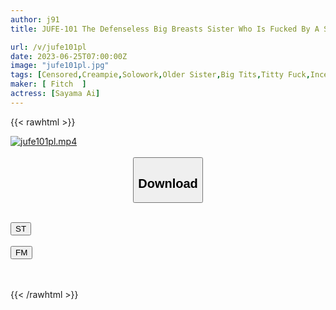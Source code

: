 ```yaml
---
author: j91
title: JUFE-101 The Defenseless Big Breasts Sister Who Is Fucked By A Super-unequaled Younger Brother Intends To Seduce The Virgin Brother ... Reversed! Sayama Love

url: /v/jufe101pl
date: 2023-06-25T07:00:00Z
image: "jufe101pl.jpg"
tags: [Censored,Creampie,Solowork,Older Sister,Big Tits,Titty Fuck,Incest	 ]
maker: [ Fitch  ]
actress: [Sayama Ai]
---
```



{{< rawhtml >}}

<div class="video" data-videoid="zPA0JzmbWQUYd93">
    <a href="javascript:;">
        <img src="/v/jufe101pl/jufe101pl.jpg" width="WIDTH" height="HEIGHT" alt="jufe101pl.mp4" loading="lazy">
    </a>
</div>

<script type="text/javascript" src="https://j91.asia/asset/on-demand-st.js"></script>

<br>
  <link rel="stylesheet" href="https://j91.asia/asset/bs5.css">
  
  <center>
  <button class="btn btn-primary" type="button" data-bs-toggle="collapse" data-bs-target=".multi-collapse" aria-expanded="false" aria-controls="multiCollapseExample1 multiCollapseExample2"><h2>Download</h2></button></center>
</p>
<div class="row">
  <div class="col">
    <div class="collapse multi-collapse" id="multiCollapseExample1">
      <div class="card card-body">
	      	      <br>
<div class="buttons">  
<a href="https://streamtape.to/v/zPA0JzmbWQUYd93" target="_blank"><button class="btn-hover color-3"><i class="fa fa-download"></i> ST</button></a></div>
    </div>
  </div>
</div>
  <div class="col">
    <div class="collapse multi-collapse" id="multiCollapseExample2">
      <div class="card card-body">
	      <br>
<div class="buttons">
    <a href="https://filemoon.sx/d/hx18615nuz5c" target="_blank"><button class="btn-hover color-8"><i class="fa fa-download"></i> FM</button></a></div>
<br><br>
      </div>
    </div>
  </div>
</div>

{{< /rawhtml >}}